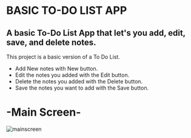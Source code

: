 # BASIC TO-DO LIST APP

## A basic To-Do List App that let's you add, edit, save, and delete notes.

This project is a basic version of a To Do List.

- Add New notes with New button.
- Edit the notes you added with the Edit button.
- Delete the notes you added with the Delete button.
- Save the notes you want to add with the Save button.


# -Main Screen-


![mainscreen](https://github.com/user-attachments/assets/643acde7-e1db-4587-999c-a856b00d9727)

